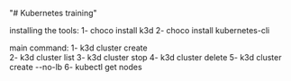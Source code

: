 "# Kubernetes training" 

installing the tools: 
1- choco install k3d
2- choco install kubernetes-cli

main command:
1- k3d cluster create <br />
2- k3d cluster list
3- k3d cluster stop
4- k3d cluster delete
5- k3d cluster create --no-lb
6- kubectl get nodes

